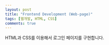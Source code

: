 ```yaml
---
layout: post
title: "Frontend Development (Web-page)"
tags: [웹개발, HTML, CSS]
comments: true
---
```


HTML과 CSS를 이용해서 로그인 페이지를 구현합니다.
